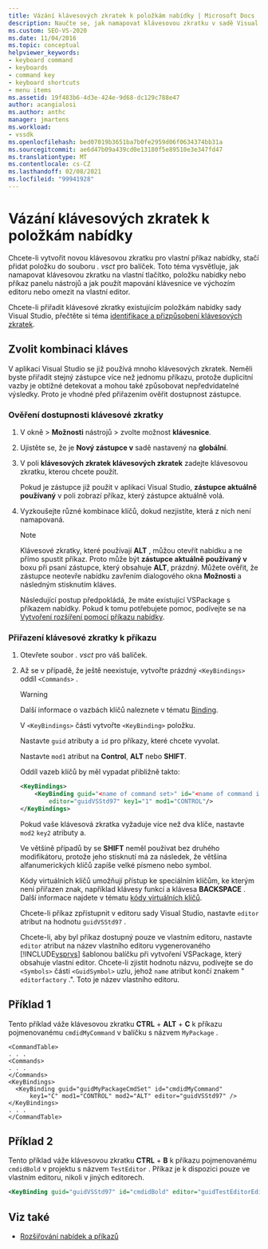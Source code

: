 ```yaml
---
title: Vázání klávesových zkratek k položkám nabídky | Microsoft Docs
description: Naučte se, jak namapovat klávesovou zkratku v sadě Visual Studio na vlastní tlačítko, položku nabídky nebo příkaz panelu nástrojů pro výchozí editor nebo vlastní editor.
ms.custom: SEO-VS-2020
ms.date: 11/04/2016
ms.topic: conceptual
helpviewer_keywords:
- keyboard command
- keyboards
- command key
- keyboard shortcuts
- menu items
ms.assetid: 19f483b6-4d3e-424e-9d68-dc129c788e47
author: acangialosi
ms.author: anthc
manager: jmartens
ms.workload:
- vssdk
ms.openlocfilehash: bed07019b3651ba7b0fe2959d06f0634374bb31a
ms.sourcegitcommit: ae6d47b09a439cd0e13180f5e89510e3e347fd47
ms.translationtype: MT
ms.contentlocale: cs-CZ
ms.lasthandoff: 02/08/2021
ms.locfileid: "99941928"
---
```

# <a name="bind-keyboard-shortcuts-to-menu-items"></a>Vázání klávesových zkratek k položkám nabídky
Chcete-li vytvořit novou klávesovou zkratku pro vlastní příkaz nabídky, stačí přidat položku do souboru *. vsct* pro balíček. Toto téma vysvětluje, jak namapovat klávesovou zkratku na vlastní tlačítko, položku nabídky nebo příkaz panelu nástrojů a jak použít mapování klávesnice ve výchozím editoru nebo omezit na vlastní editor.

 Chcete-li přiřadit klávesové zkratky existujícím položkám nabídky sady Visual Studio, přečtěte si téma [identifikace a přizpůsobení klávesových zkratek](../ide/identifying-and-customizing-keyboard-shortcuts-in-visual-studio.md).

## <a name="choose-a-key-combination"></a>Zvolit kombinaci kláves
 V aplikaci Visual Studio se již používá mnoho klávesových zkratek. Neměli byste přiřadit stejný zástupce více než jednomu příkazu, protože duplicitní vazby je obtížné detekovat a mohou také způsobovat nepředvídatelné výsledky. Proto je vhodné před přiřazením ověřit dostupnost zástupce.

### <a name="to-verify-the-availability-of-a-keyboard-shortcut"></a>Ověření dostupnosti klávesové zkratky

1. V okně   >  **Možnosti** nástrojů  >   zvolte možnost **klávesnice**.

2. Ujistěte se, že je **Nový zástupce v** sadě nastavený na **globální**.

3. V poli **klávesových zkratek klávesových zkratek** zadejte klávesovou zkratku, kterou chcete použít.

    Pokud je zástupce již použit v aplikaci Visual Studio, **zástupce aktuálně používaný** v poli zobrazí příkaz, který zástupce aktuálně volá.

4. Vyzkoušejte různé kombinace klíčů, dokud nezjistíte, která z nich není namapovaná.

   > [!NOTE]
   > Klávesové zkratky, které používají **ALT** , můžou otevřít nabídku a ne přímo spustit příkaz. Proto může být **zástupce aktuálně používaný v** boxu při psaní zástupce, který obsahuje **ALT**, prázdný. Můžete ověřit, že zástupce neotevře nabídku zavřením dialogového okna **Možnosti** a následným stisknutím kláves.

   Následující postup předpokládá, že máte existující VSPackage s příkazem nabídky. Pokud k tomu potřebujete pomoc, podívejte se na [Vytvoření rozšíření pomocí příkazu nabídky](../extensibility/creating-an-extension-with-a-menu-command.md).

### <a name="to-assign-a-keyboard-shortcut-to-a-command"></a>Přiřazení klávesové zkratky k příkazu

1. Otevřete soubor *. vsct* pro váš balíček.

2. Až se v případě, že ještě neexistuje, vytvořte prázdný `<KeyBindings>` oddíl `<Commands>` .

   > [!WARNING]
   > Další informace o vazbách klíčů naleznete v tématu [Binding](../extensibility/keybinding-element.md).

    V `<KeyBindings>` části vytvořte `<KeyBinding>` položku.

    Nastavte `guid`  atributy a  `id` pro příkazy, které chcete vyvolat.

    Nastavte `mod1` atribut na **Control**, **ALT** nebo **SHIFT**.

    Oddíl vazeb klíčů by měl vypadat přibližně takto:

   ```xml
   <KeyBindings>
       <KeyBinding guid="<name of command set>" id="<name of command id>"
           editor="guidVSStd97" key1="1" mod1="CONTROL"/>
   </KeyBindings>

   ```

   Pokud vaše klávesová zkratka vyžaduje více než dva klíče, nastavte `mod2` `key2` atributy a.

   Ve většině případů by se **SHIFT** neměl používat bez druhého modifikátoru, protože jeho stisknutí má za následek, že většina alfanumerických klíčů zapíše velké písmeno nebo symbol.

   Kódy virtuálních klíčů umožňují přístup ke speciálním klíčům, ke kterým není přiřazen znak, například klávesy funkcí a klávesa **BACKSPACE** . Další informace najdete v tématu [kódy virtuálních klíčů](/windows/desktop/inputdev/virtual-key-codes).

   Chcete-li příkaz zpřístupnit v editoru sady Visual Studio, nastavte `editor` atribut na hodnotu `guidVSStd97` .

   Chcete-li, aby byl příkaz dostupný pouze ve vlastním editoru, nastavte `editor` atribut na název vlastního editoru vygenerovaného [!INCLUDE[vsprvs](../code-quality/includes/vsprvs_md.md)] šablonou balíčku při vytvoření VSPackage, který obsahuje vlastní editor. Chcete-li zjistit hodnotu názvu, podívejte se do `<Symbols>` části `<GuidSymbol>` uzlu, jehož `name` atribut končí znakem " `editorfactory` .". Toto je název vlastního editoru.

## <a name="example-1"></a>Příklad 1
 Tento příklad váže klávesovou zkratku **CTRL** + **ALT** + **C** k příkazu pojmenovanému `cmdidMyCommand` v balíčku s názvem `MyPackage` .

```
<CommandTable>
. . .
<Commands>
. . .
</Commands>
<KeyBindings>
  <KeyBinding guid="guidMyPackageCmdSet" id="cmdidMyCommand"
      key1="C" mod1="CONTROL" mod2="ALT" editor="guidVSStd97" />
</KeyBindings>
. . .
</CommandTable>
```

## <a name="example-2"></a>Příklad 2
 Tento příklad váže klávesovou zkratku **CTRL** + **B** k příkazu pojmenovanému `cmdidBold` v projektu s názvem `TestEditor` . Příkaz je k dispozici pouze ve vlastním editoru, nikoli v jiných editorech.

```xml
<KeyBinding guid="guidVSStd97" id="cmdidBold" editor="guidTestEditorEditorFactory" key1="B" mod1="Control" />
```

## <a name="see-also"></a>Viz také
- [Rozšiřování nabídek a příkazů](../extensibility/extending-menus-and-commands.md)
